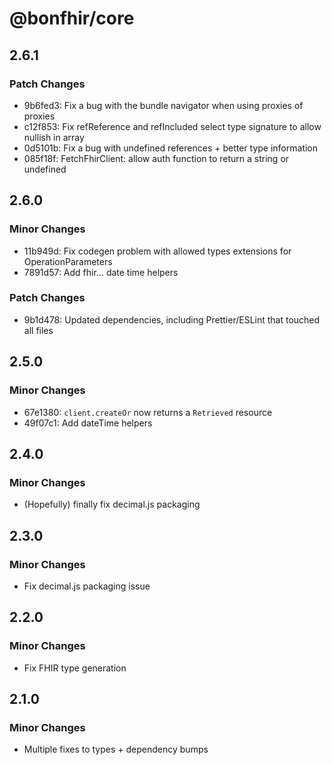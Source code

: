 # @bonfhir/core

## 2.6.1

### Patch Changes

- 9b6fed3: Fix a bug with the bundle navigator when using proxies of proxies
- c12f853: Fix refReference and refIncluded select type signature to allow nullish in array
- 0d5101b: Fix a bug with undefined references + better type information
- 085f18f: FetchFhirClient: allow auth function to return a string or undefined

## 2.6.0

### Minor Changes

- 11b949d: Fix codegen problem with allowed types extensions for OperationParameters
- 7891d57: Add fhir... date time helpers

### Patch Changes

- 9b1d478: Updated dependencies, including Prettier/ESLint that touched all files

## 2.5.0

### Minor Changes

- 67e1380: `client.createOr` now returns a `Retrieved` resource
- 49f07c1: Add dateTime helpers

## 2.4.0

### Minor Changes

- (Hopefully) finally fix decimal.js packaging

## 2.3.0

### Minor Changes

- Fix decimal.js packaging issue

## 2.2.0

### Minor Changes

- Fix FHIR type generation

## 2.1.0

### Minor Changes

- Multiple fixes to types + dependency bumps
